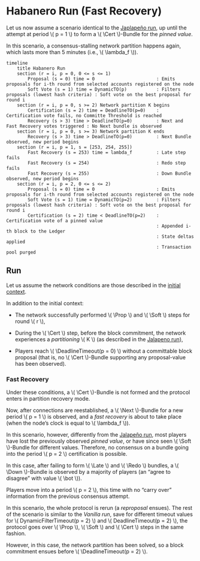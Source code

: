 $$
\newcommand \DynamicFilterTimeout {\mathrm{DynamicFilterTimeout}}
\newcommand \DeadlineTimeout {\mathrm{DeadlineTimeout}}
\newcommand \Prop {\mathit{propose}}
\newcommand \Soft {\mathit{soft}}
\newcommand \Cert {\mathit{cert}}
\newcommand \Late {\mathit{late}}
\newcommand \Redo {\mathit{redo}}
\newcommand \Down {\mathit{down}}
\newcommand \Next {\mathit{next}}
$$

# Habanero Run (Fast Recovery)

Let us now assume a scenario identical to the [Japlapeño run](./abft-nn-jalapeno-run.md),
up until the attempt at period \\( p = 1 \\) to form a \\( \Cert \\)-Bundle for
the _pinned value_.

In this scenario, a consensus-stalling network partition happens again, which lasts
more than 5 minutes (i.e., \\( \lambda_f \\)).

```mermaid
timeline
    title Habanero Run
    section (r = i, p = 0, 0 <= s <= 1)
        Proposal (s = 0) time = 0                       : Emits proposals for i-th round from selected accounts registered on the node
        Soft Vote (s = 1) time = DynamicTO(p)           : Filters proposals (lowest hash criteria) : Soft vote on the best proposal for round i
    section (r = i, p = 0, s >= 2) Network partition K begins
        Certification (s = 2) time = DeadlineTO(p=0)    : Certification vote fails, no Committe Threshold is reached
        Recovery (s > 3) time > DeadlineTO(p=0)         : Next and Fast Recovery votes triggered : No Next bundle is observed
    section (r = i, p = 0, s >= 3) Network partition K ends
        Recovery (s > 3) time > DeadlineTO(p=0)         : Next Bundle observed, new period begins
    section (r = i, p = 1, s = [253, 254, 255])
        Fast Recovery (s = 253) time = lambda_f         : Late step fails
        Fast Recovery (s = 254)                         : Redo step fails
        Fast Recovery (s = 255)                         : Down Bundle observed, new period begins
    section (r = i, p = 2, 0 <= s <= 2)
        Proposal (s = 0) time = 0                       : Emits proposals for i-th round from selected accounts registered on the node
        Soft Vote (s = 1) time = DynamicTO(p=2)         : Filters proposals (lowest hash criteria) : Soft vote on the best proposal for round i
        Certification (s = 2) time < DeadlineTO(p=2)    : Certification vote of a pinned value
                                                        : Appended i-th block to the Ledger
                                                        : State deltas applied
                                                        : Transaction pool purged
```

## Run

Let us assume the network conditions are those described in the [initial context](./abft-nn-protocol-run-examples.md#initial-context).

In addition to the initial context:

- The network successfully performed \\( \Prop \\) and \\( \Soft \\) steps for round
\\( r \\),

- During the \\( \Cert \\) step, before the block commitment, the network experiences
a _partitioning_ \\( K \\) (as described in the [Jalapeno run](./abft-nn-jalapeno-run.md)),

- Players reach \\( \DeadlineTimeout(p = 0) \\) without a committable block proposal
(that is, no \\( \Cert \\)-Bundle supporting any proposal-value has been observed).

### Fast Recovery

Under these conditions, a \\( \Cert \\)-Bundle is not formed and the protocol enters
in partition recovery mode.

Now, after connections are reestablished, a \\( \Next \\)-Bundle for a new period \\( p = 1 \\)
is observed, and a _fast recovery_ is about to take place (when the node’s clock
is equal to \\( \lambda_f \\)).

In this scenario, however, differently from the [Jalapeño run](./abft-nn-jalapeno-rund.md),
most players have lost the previously observed _pinned value_, or have since seen
\\( \Soft \\)-Bundle for different values. Therefore, no consensus on a bundle going
into the period \\( p = 2 \\) certification is possible.

In this case, after failing to form \\( \Late \\) and \\( \Redo \\) bundles, a
\\( \Down \\)-Bundle is observed by a majority of players (an “agree to disagree”
with value \\( \bot \\)).

Players move into a period \\( p = 2 \\), this time with no “carry over” information
from the previous consensus attempt.

In this scenario, the whole protocol is rerun (a _reproposal_ ensues). The rest of
the scenario is similar to the _Vanilla run_, save for different timeout values
for \\( DynamicFilterTimeout(p = 2) \\) and \\( DeadlineTimeout(p = 2) \\), the
protocol goes over \\( \Prop \\), \\( \Soft \\) and \\( \Cert \\) steps in the same
fashion.

However, in this case, the network partition has been solved, so a block commitment
ensues before \\( \DeadlineTimeout(p = 2) \\).